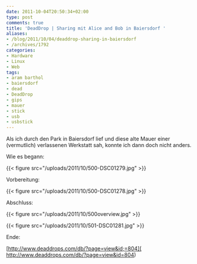 ```yaml
---
date: 2011-10-04T20:50:34+02:00
type: post
comments: true
title: 'DeadDrop | Sharing mit Alice and Bob in Baiersdorf '
aliases:
- /blog/2011/10/04/deaddrop-sharing-in-baiersdorf
- /archives/1792
categories:
- Hardware
- Linux
- Web
tags:
- aram barthol
- baiersdorf
- dead
- DeadDrop
- gips
- mauer
- stick
- usb
- usbstick
---
```


Als ich durch den Park in Baiersdorf lief und diese alte Mauer einer
(vermutlich) verlassenen Werkstatt sah, konnte ich dann doch nicht anders.

Wie es begann:

{{< figure src="/uploads/2011/10/500-DSC01279.jpg" >}}

Vorbereitung:

{{< figure src="/uploads/2011/10/500-DSC01278.jpg" >}}

Abschluss:

{{< figure src="/uploads/2011/10/500overview.jpg" >}}

{{< figure src="/uploads/2011/10/501-DSC01281.jpg" >}}

Ende:

[http://www.deaddrops.com/db/?page=view&id;=804]( http://www.deaddrops.com/db/?page=view&id=804)
